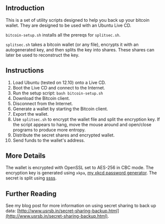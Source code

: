 ## Introduction

This is a set of utility scripts designed to help you back up your bitcoin wallet. They are designed to be used with an Ubuntu Live CD.

`bitcoin-setup.sh` installs all the prereqs for `splitsec.sh`.

`splitsec.sh` takes a bitcoin wallet (or any file), encrypts it with an autogenerated key, and then splits the key into shares. These shares can later be used to reconstruct the key.

## Instructions

1. Load Ubuntu (tested on 12.10) onto a Live CD.
2. Boot the Live CD and connect to the Internet.
3. Run the setup script: `bash bitcoin-setup.sh`
4. Download the Bitcoin client.
5. Disconnect from the Internet.
6. Generate a wallet by starting the Bitcoin client.
7. Export the wallet.
8. Use `splitsec.sh` to encrypt the wallet file and split the encryption key. If the script appears to hang, move the mouse around and open/close programs to produce more entropy.
9. Distribute the secret shares and encrypted wallet.
10. Send funds to the wallet's address.

## More Details

The wallet is encrypted with OpenSSL set to AES-256 in CBC mode. The encryption key is generated using `xkpa`, [my xkcd password generator](https://github.com/beala/xkcd-password). The secret is split using [ssss](http://point-at-infinity.org/ssss/).

## Further Reading

See my blog post for more information on using secret sharing to back up data: [http://www.usrsb.in/secret-sharing-backup.html](http://www.usrsb.in/secret-sharing-backup.html).
